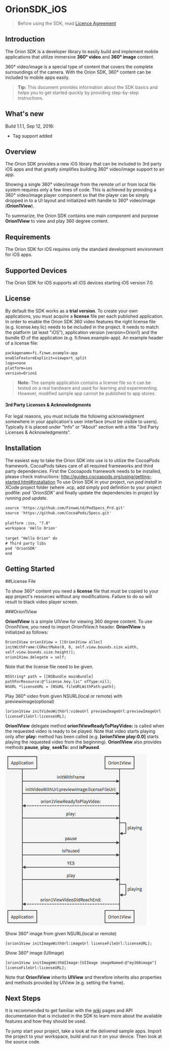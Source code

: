 OrionSDK_iOS
==================

> Before using the SDK, read [Licence Agreement](https://github.com/FinweLtd/OrionSDK_iOS_Prd/blob/master/Finwe_Orion360_SDK_Basic_Evaluation_Kit_License_en_US-20161212_1500.pdf)

Introduction
-------

The Orion SDK is a developer library to easily build and implement mobile applications that utilize immersive **360° video** and **360° image** content.

360° video/image is a special type of content that covers the complete surroundings of the camera. With the Orion SDK, 360° content can be included to mobile apps easily.

>**Tip:** This document provides information about the SDK basics and helps you to get started quickly by providing step-by-step instructions. 

What's new
-------

Build 1.1.1, Sep 12, 2016:
* Tag support added

Overview
-------

The Orion SDK provides a new iOS library that can be included to 3rd party iOS apps and that greatly simplifies building 360° video/image support to an app.

Showing a single 360° video/image from the remote url or from local file system requires only a few lines of code. This is achieved by providing a 360° video/image player component so that the player can be simply dropped in to a UI layout and initialized with handle to 360° video/image (**Orion1View**).

To summarize, the Orion SDK contains one main component and purpose **Orion1View** to view and play 360 degree content. 

Requirements
----------------

The Orion SDK for iOS requires only the standard development environment for iOS apps. 

Supported Devices
----------------------

The Orion SDK for iOS supports all iOS devices starting iOS version 7.0.

License
-------
By default the SDK works as a **trial version**. To create your own applications, you must acquire a **license** file per each published application. In order to enable the Orion SDK 360 video features the right license file (e.g. license.key.lic) needs to be included in the project. It needs to match the platform (at least "iOS"), application version (version=Orion1) and the bundle ID of the application (e.g. fi.finwe.example-app).
An example header of a license file:

```
packagename=fi.finwe.example-app
enableFeatureExplicit=viewport_split
logo=none
platform=ios
version=Orion1
```

>**Note:** The sample application contains a license file so it can be tested on a real hardware and used for learning and experimenting. However, modified sample app cannot be published to app stores.

#### 3rd Party Licenses & Acknowledgments

For legal reasons, you must include the following acknowledgment somewhere in your application's user interface (must be visible to users). Typically it is placed under "Info" or "About" section with a title "3rd Party Licenses & Acknowledgments".

Installation
-------

The easiest way to take the Orion SDK into use is to utilize the CocoaPods framework. CocoaPods takes care of all required frameworks and third party dependencies. 
First the Cocoapods framework needs to be installed, please check instructions: http://guides.cocoapods.org/using/getting-started.html#installation
To use Orion SDK in your project, run *pod install* in XCode project folder (where .xcp, add simply pod definition to your project podfile: *pod 'OrionSDK'* and finally update the dependencies in project by running *pod update*.

```
source 'https://github.com/FinweLtd/PodSpecs_Prd.git'
source 'https://github.com/CocoaPods/Specs.git'

platform :ios, "7.0"
workspace 'Hello Orion'

target "Hello Orion" do
# Third party libs
pod 'OrionSDK'
end
```

Getting Started
------------------

##License File

To show 360° content you need a **license** file that must be copied to your app project's resources without any modifications. Failure to do so will result to black video player screen.

###Orion1View

**Orion1View** is a simple UIView for viewing 360 degree content. To use Orion1View, you need to import *Orion1View.h* header. **Orion1View** is initialized as follows:

```
Orion1View orion1View = [[Orion1View alloc] initWithFrame:CGRectMake(0, 0, self.view.bounds.size.width, self.view.bounds.size.height)];
orion1View.delegate = self;
```

Note that the license file need to be given.

```
NSString* path = [[NSBundle mainBundle] pathForResource:@"license.key.lic" ofType:nil];
NSURL *licenseURL = [NSURL fileURLWithPath:path];
```

Play 360° video from given NSURL(local or remote) with previewimage(optional)
```
[orion1View initVideoWithUrl:videoUrl previewImageUrl:previewImageUrl licenseFileUrl:licenseURL];
```
**Orion1View** delegate method **orion1ViewReadyToPlayVideo:** is called when the requested video is ready to be played. Note that video starts playing only after **play:** method has been called (e.g. **[orion1View play:0.0]** starts playing the requested video from the beginning). **Orion1View** also provides methods **pause**, **play**,  **seekTo:** and **isPaused**.

![Alt text](images/seq1.png "Sequence diagram:Orion1View")



Show 360° image from given NSURL(local or remote)
```
[orion1View initImageWithUrl:imageUrl licenseFileUrl:licenseURL];
```
Show 360° image (UIImage)
```
[orion1View initImageWithUIImage:[UIImage imageNamed:@"my360image"]  licenseFileUrl:licenseURL];
```

Note that **Orion1View** inherits **UIView** and therefore inherits also properties and methods provided by UIView (e.g. setting the frame).

Next Steps
-------------

It is recommended to get familiar with the [wiki](https://github.com/FinweLtd/OrionSDK_iOS_Prd/wiki) pages and API documentation that is included in the SDK to learn more about the available features and how they should be used.

To jump start your project, take a look at the delivered sample apps. Import the project to your workspace, build and run it on your device. Then look at the source code.
